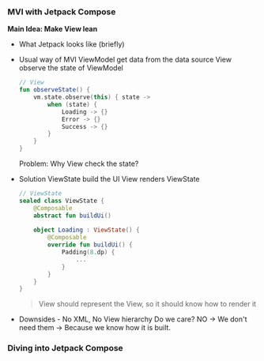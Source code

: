 ### MVI with Jetpack Compose

**Main Idea: Make View lean**

- What Jetpack looks like (briefly)

- Usual way of MVI
  ViewModel get data from the data source
  View observe the state of ViewModel

  ```kotlin
  // View
  fun observeState() {
      vm.state.observe(this) { state ->
          when (state) {
              Loading -> {}
              Error -> {}
              Success -> {}
          }
      }
  }
  ```

  Problem: Why View check the state?

- Solution
  ViewState build the UI
  View renders ViewState

  ```kotlin
  // ViewState
  sealed class ViewState {
      @Composable
      abstract fun buildUi()
      
      object Loading : ViewState() {
          @Composable
          override fun buildUi() {
              Padding(8.dp) {
                  ...
              }
          }
      }
  }
  ```

  > View should represent the View, so it should know how to render it

- Downsides - No XML, No View hierarchy
  Do we care? NO
  -> We don't need them
  -> Because we know how it is built.

### Diving into Jetpack Compose